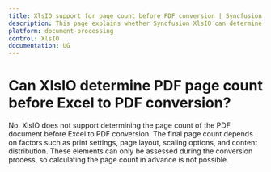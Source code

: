 ```yaml
---
title: XlsIO support for page count before PDF conversion | Syncfusion
description: This page explains whether Syncfusion XlsIO can determine the total number of pages of the PDF file before Excel to PDF conversion.
platform: document-processing
control: XlsIO
documentation: UG
---
```


# Can XlsIO determine PDF page count before Excel to PDF conversion?

No. XlsIO does not support determining the page count of the PDF document before Excel to PDF conversion. The final page count depends on factors such as print settings, page layout, scaling options, and content distribution. These elements can only be assessed during the conversion process, so calculating the page count in advance is not possible.